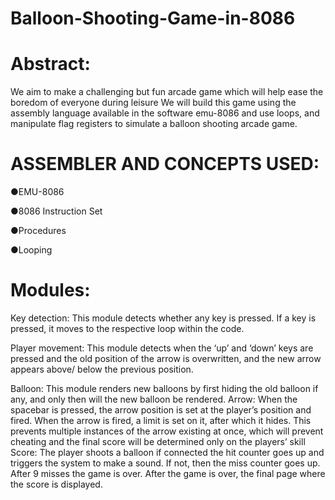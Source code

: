 # Balloon-Shooting-Game-in-8086

# Abstract:

We aim to make a challenging but fun arcade game which will help ease the boredom of everyone during leisure
We will build this game using the assembly language available in the software emu-8086 and use loops, and manipulate flag registers to simulate a balloon shooting arcade game.

# ASSEMBLER AND CONCEPTS USED:

●EMU-8086

●8086 Instruction Set

●Procedures

●Looping

# Modules:
Key detection:
This module detects whether any key is pressed. If a key is pressed, it moves to the respective loop within the code.

Player movement:
This module detects when the ‘up’ and ‘down’ keys are pressed and the old position of the arrow is overwritten, and the new arrow appears above/ below the previous position.

Balloon:
This module renders new balloons by first hiding the old balloon if any, and only then will the new balloon be rendered.
Arrow:
When the spacebar is pressed, the arrow position is set at the player’s position and fired. When the arrow is fired, a limit is set on it, after which it hides. This prevents multiple instances of the arrow existing at once, which will prevent cheating and the final score will be determined only on the players’ skill
Score:
The player shoots a balloon if connected the hit counter goes up and triggers the system to make a sound. If not, then the miss counter goes up. After 9 misses the game is over.
After the game is over, the final page where the score is displayed.
